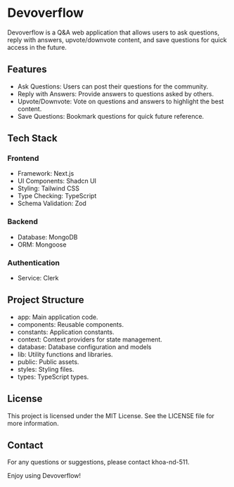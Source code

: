 # Devoverflow
Devoverflow is a Q&A web application that allows users to ask questions, reply with answers, upvote/downvote content, and save questions for quick access in the future.

## Features
- Ask Questions: Users can post their questions for the community.
- Reply with Answers: Provide answers to questions asked by others.
- Upvote/Downvote: Vote on questions and answers to highlight the best content.
- Save Questions: Bookmark questions for quick future reference.
## Tech Stack
### Frontend
- Framework: Next.js
- UI Components: Shadcn UI
- Styling: Tailwind CSS
- Type Checking: TypeScript
- Schema Validation: Zod
### Backend
- Database: MongoDB
- ORM: Mongoose
### Authentication
- Service: Clerk

## Project Structure
- app: Main application code.
- components: Reusable components.
- constants: Application constants.
- context: Context providers for state management.
- database: Database configuration and models
- lib: Utility functions and libraries.
- public: Public assets.
- styles: Styling files.
- types: TypeScript types.

## License
This project is licensed under the MIT License. See the LICENSE file for more information.

## Contact
For any questions or suggestions, please contact khoa-nd-511.

Enjoy using Devoverflow!
